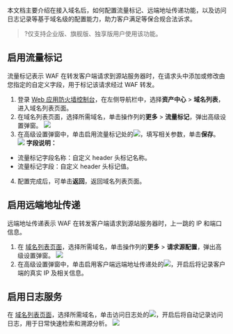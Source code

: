 本文档主要介绍在接入域名后，如何配置流量标记、远端地址传递功能，以及访问日志记录等基于域名级的配置能力，助力客户满足等保合规合法诉求。
>?仅支持企业版、旗舰版、独享版用户使用该功能。
>

## 启用流量标记
流量标记表示 WAF 在转发客户端请求到源站服务器时，在请求头中添加或修改由您指定的自定义字段，用于标记该请求经过 WAF 转发。
1. 登录 [Web 应用防火墙控制台](https://console.cloud.tencent.com/guanjia/tea-overview)，在左侧导航栏中，选择**资产中心** > **域名列表**，进入域名列表页面。
2. 在域名列表页面，选择所需域名，单击操作列的**更多** > **流量标记**，弹出高级设置弹窗。
![](https://qcloudimg.tencent-cloud.cn/raw/dd81c47fe5ab9352af7fb8791faea5cf.png)
3. 在高级设置弹窗中，单击启用流量标记处的![](https://qcloudimg.tencent-cloud.cn/raw/9098bf8e15ccf6852ef2c0087bd715f0.png)，填写相关参数，单击**保存**。
![](https://qcloudimg.tencent-cloud.cn/raw/4865a5214743445b6997b0484835cb8e.png)
**字段说明：**
 - 流量标记字段名称：自定义 header 头标记名称。
 - 流量标记字段：自定义 header 头标记值。
4. 配置完成后，可单击**返回**，返回域名列表页面。


## 启用远端地址传递
远端地址传递表示 WAF 在转发客户端请求到源站服务器时，上一跳的 IP 和端口信息。
1. 在 [域名列表页面](https://console.cloud.tencent.com/guanjia/tea-domain)，选择所需域名，单击操作列的**更多** > **请求源配置**，弹出高级设置弹窗。
![](https://qcloudimg.tencent-cloud.cn/raw/dd81c47fe5ab9352af7fb8791faea5cf.png)
2. 在高级设置弹窗中，单击启用客户端远端地址传递处的![](https://qcloudimg.tencent-cloud.cn/raw/4cc9aad2b46575216b596db8654c2b57.png)，开启后将记录客户端的真实 IP 及相关信息。


## 启用日志服务
在 [域名列表页面](https://console.cloud.tencent.com/guanjia/tea-domain)，选择所需域名，单击访问日志处的![](https://qcloudimg.tencent-cloud.cn/raw/deacc1dd2ca341267f225409e53c3bf9.png)，开启后将自动记录访问日志，用于日常快速检索和溯源分析。
![](https://qcloudimg.tencent-cloud.cn/raw/1c811c85e1a52e81a6d8f79cab67b3b1.png)

